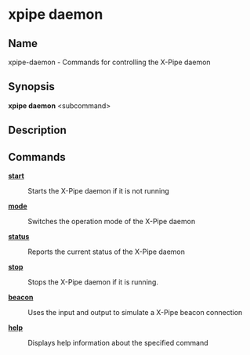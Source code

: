 # xpipe daemon

<h2 id="_name">Name</h2>
<div class="sectionbody">
<p>xpipe-daemon - Commands for controlling the X-Pipe daemon</p>
</div>
<div class="sect1">
<h2 id="_synopsis">Synopsis</h2>
<div class="sectionbody">
<div class="paragraph">
<p><strong>xpipe daemon</strong> &lt;subcommand&gt;</p>
</div>
</div>
</div>
<div class="sect1">
<h2 id="_description">Description</h2>
<div class="sectionbody">

</div>
</div>
<div class="sect1">
<h2 id="_commands">Commands</h2>
<div class="sectionbody">
<div class="dlist">
<dl>
<dt class="hdlist1"><a href="xpipe-daemon-start"><strong>start</strong></a></dt>
<dd>
<p>Starts the X-Pipe daemon if it is not running</p>
</dd>
<dt class="hdlist1"><a href="xpipe-daemon-mode"><strong>mode</strong></a></dt>
<dd>
<p>Switches the operation mode of the X-Pipe daemon</p>
</dd>
<dt class="hdlist1"><a href="xpipe-daemon-status"><strong>status</strong></a></dt>
<dd>
<p>Reports the current status of the X-Pipe daemon</p>
</dd>
<dt class="hdlist1"><a href="xpipe-daemon-stop"><strong>stop</strong></a></dt>
<dd>
<p>Stops the X-Pipe daemon if it is running.</p>
</dd>
<dt class="hdlist1"><a href="xpipe-daemon-beacon"><strong>beacon</strong></a></dt>
<dd>
<p>Uses the input and output to simulate a X-Pipe beacon connection</p>
</dd>
<dt class="hdlist1"><a href="xpipe-daemon-help"><strong>help</strong></a></dt>
<dd>
<p>Displays help information about the specified command</p>
</dd>
</dl>
</div>
</div>
</div>
